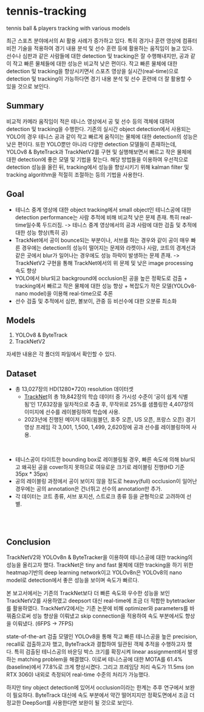 # tennis-tracking
tennis ball &amp; players tracking with various models


최근 스포츠 분야에서의 AI 활용 사례가 증가하고 있다. 특히 경기나 훈련 영상에 컴퓨터 비전 기술을 적용하여 경기 내용 분석 및 선수 훈련 등에 활용하는 움직임이 늘고 있다. 선수나 심판과 같은 사람들에 대한 detection 및 tracking은 잘 수행해내지만, 공과 같이 작고 빠른 물체들에 대한 성능은 비교적 낮은 편이다. 작고 빠른 물체에 대한 detection 및 tracking을 향상시키면서 스포츠 영상을 실시간(real-time)으로 detection 및 tracking이 가능하다면 경기 내용 분석 및 선수 훈련에 더 잘 활용할 수 있을 것으로 보인다.

## Summary
비교적 카메라 움직임이 적은 테니스 영상에서 공 및 선수 등의 객체에 대하여 detection 및 tracking을 수행한다. 기존의 실시간 object detection에서 사용되는 YOLO의 경우 테니스 공과 같이 작고 빠르게 움직이는 물체에 대한 detection의 성능은 낮은 편이다. 또한 YOLO뿐만 아니라 다양한 detection 모델들이 존재하는데, YOLOv8 & ByteTrack과 TrackNetV2를 구현 및 실행해보면서 빠르고 작은 물체에 대한 detection에 좋은 모델 및 기법을 찾는다. 해당 방법들을 이용하여 우선적으로 detection 성능을 올린 뒤, tracking에서 성능을 향상시키기 위해 kalman filter 및 tracking algorithm을 적절히 조절하는 등의 기법을 사용한다. 

## Goal
- 테니스 중계 영상에 대한 object tracking에서 small object인 테니스공에 대한 detection performance는 사람 추적에 비해 비교적 낮은 문제 존재. 특히 real-time일수록 두드러짐.
-> 테니스 중계 영상에서의 공과 사람에 대한 검출 및 추적에 대한 성능 향상(특히 공)
- TrackNet에서 공이 bounce되는 부분이나, 서브를 하는 경우와 같이 공이 매우 빠른 경우에는 detection의 성능이 떨어지는 문제와 라켓이나 사람, 코트의 경계선과 같은 곳에서 blur가 일어나는 경우에도 성능 하락이 발생하는 문제 존재.
-> TrackNetV2 구현을 통해 TrackNet에서의 위 문제 및 낮은 image processing 속도 향상 
- YOLO에서 blur되고 background에 occlusion된 공을 높은 정확도로 검출 + tracking에서 빠르고 작은 물체에 대한 성능 향상 + 복잡도가 작은 모델(YOLOv8-nano model)을 이용해 real-time으로 추론
- 선수 검출 및 추적에서 심판, 볼보이, 관중 등 비선수에 대한 오분류 최소화


## Models
1. YOLOv8 & ByteTrack
2. TrackNetV2

자세한 내용은 각 폴더의 파일에서 확인할 수 있다.

## Dataset
- 총 13,027장의 HD(1280*720) resolution 데이터셋
  - [TrackNet](https://nol.cs.nctu.edu.tw:234/open-source/TrackNet)의 총 19,842장의 학습 데이터 중 가시성 수준이 ‘공이 쉽게 식별됨’인 17,632장을 일차적으로 추출 후, 무작위로 25%를 샘플링한 4,407장의 이미지에 선수를 레이블링하여 학습에 사용.
  - 2023년에 진행된 메이저 대회(윔블던, 호주 오픈, US 오픈, 프랑스 오픈) 경기 영상 프레임 각 3,001, 1,500, 1,499, 2,620장에 공과 선수를 레이블링하여 사용.
<br>

- 테니스공이 타이트한 bounding box로 레이블링될 경우, 빠른 속도에 의해 blur되고 왜곡된 공을 cover하지 못하므로 여유로운 크기로 레이블링 진행(HD 기준 35px * 35px)
- 공의 레이블링 과정에서 공이 보이지 않을 정도로 heavy(full) occlusion이 일어난 경우에는 공의 annotation은 건너뛰고 선수의 annotation만 추가.
- 각 데이터는 코트 종류, 서브 포지션, 스트로크 종류 등을 균형적으로 고려하여 선별.


<br>  
<br>  

## Conclusion
TrackNetV2와 YOLOv8n & ByteTracker을 이용하여 테니스공에 대한 tracking의 성능을 올리고자 했다. TrackNet은 tiny and fast 물체에 대한 tracking을 하기 위한 heatmap기반의 deep learning network이고 YOLOv8n은 YOLOv8의 nano model로 detection에서 좋은 성능을 보이며 속도가 빠르다.

본 보고서에서는 기존의 TrackNet보다 더 빠른 속도와 우수한 성능을 보인 TrackNetV2를 사용하였고 deepsort 대신 real-time에 조금 더 적합한 bytetracker를 활용하였다. TrackNetV2에서는 기존 논문에 비해 optimizer와 parameters를 바꿔줌으로써 성능 향상을 이뤄냈고 skip connection을 적용하여 속도 부분에서도 향상을 이뤄냈다. (6FPS -> 7FPS) 

state-of-the-art 검출 모델인 YOLOv8을 통해 작고 빠른 테니스공을 높은 precision, recall로 검출하고자 했고, ByteTrack과 결합하여 일관된 객체 추적을 수행하고자 했다. 특히 검출된 테니스공의 바운딩 박스 크기를 확장시켜 linear assignment에서 발생하는 matching problem을 해결했다. 이로써 테니스공에 대한 MOTA를 61.4%(baseline)에서 77.8%로 크게 향상시켰다. 그리고 프레임당 처리 속도가 11.5ms (on RTX 3060) 내외로 측정되어 real-time 수준의 처리가 가능했다.

하지만 tiny object detection에  있어서 occlusion이라는 한계는 추후 연구에서 보완이 필요하다.
ByteTrack 대신에 속도 부분에서 약간 떨어지지만 정확도면에서 조금 더 정교한 DeepSort를 사용한다면 보완이 될 것으로 보인다. 


<br>  
<br>  

